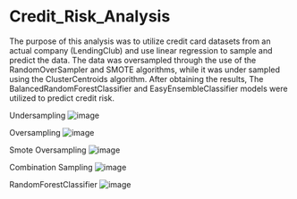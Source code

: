 # Credit_Risk_Analysis



The purpose of this analysis was to utilize credit card datasets from an actual company (LendingClub) and use linear regression to sample and predict the data. The data was oversampled through the use of the RandomOverSampler and SMOTE algorithms, while it was under sampled using the  ClusterCentroids algorithm. After obtaining the results, The BalancedRandomForestClassifier and EasyEnsembleClassifier models were utilized to predict credit risk. 


Undersampling
![image](https://user-images.githubusercontent.com/60826549/147512068-d4df508b-ee9c-493a-bc95-51eac62722cb.png)

Oversampling
![image](https://user-images.githubusercontent.com/60826549/147512029-b8a25c22-b4f5-4b21-bec9-8e99c587c4f2.png)

Smote Oversampling
![image](https://user-images.githubusercontent.com/60826549/147512054-e9008950-d853-45a9-b37b-c4ec3e6dc442.png)

Combination Sampling
![image](https://user-images.githubusercontent.com/60826549/147512004-77b723f1-51ca-4128-8de4-b1f8f97a7a30.png)

RandomForestClassifier
![image](https://user-images.githubusercontent.com/60826549/147512037-d883ca8f-4d2e-4fe5-ba10-2bd4f639bd75.png)
